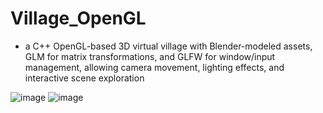 # Village_OpenGL

-  a C++ OpenGL-based 3D virtual village with Blender-modeled assets, GLM for matrix transformations, and GLFW for window/input management, allowing camera movement, lighting effects, and interactive scene exploration

![image](https://github.com/user-attachments/assets/cb0ea1a5-5c28-4786-868a-1aeca3858947)
![image](https://github.com/user-attachments/assets/56a3acee-1c99-47f1-abe0-72f99c6e1004)


